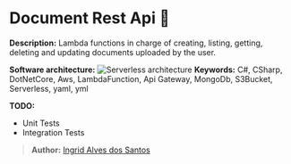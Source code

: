 # Document Rest Api 📑

**Description:** Lambda functions in charge of creating, listing, getting, deleting and updating documents uploaded by the user. 

**Software architecture:**
![Serverless architecture](https://ing-images.s3-eu-west-1.amazonaws.com/DocumentRestApi.jpg)
**Keywords:** C#, CSharp, DotNetCore, Aws, LambdaFunction, Api Gateway, MongoDb, S3Bucket, Serverless, yaml, yml

**TODO:**
 - Unit Tests
 - Integration Tests 
 
 >**Author:** [Ingrid Alves dos Santos](https://www.linkedin.com/in/ingridalves/)
